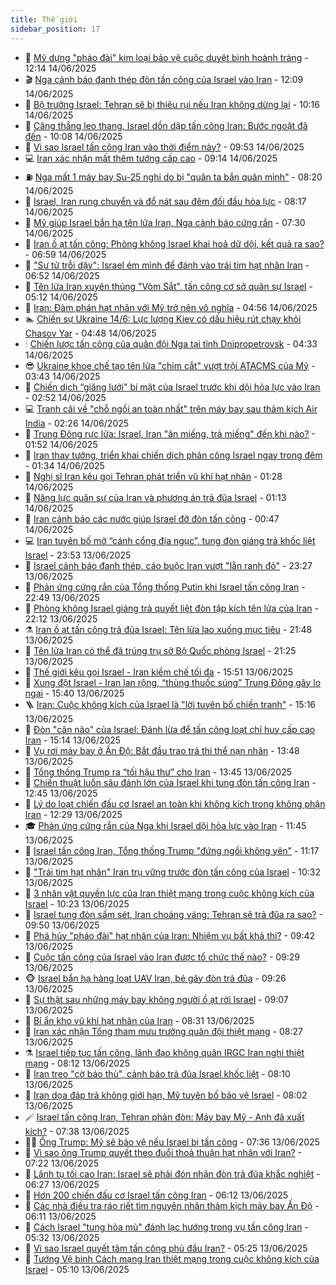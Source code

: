 ```yaml
---
title: Thế giới
sidebar_position: 17
---
```


<!-- dantri-the-gioi:START -->
- 🌋 [Mỹ dựng &quot;pháo đài&quot; kim loại bảo vệ cuộc duyệt binh hoành tráng](https://dantri.com.vn/the-gioi/my-dung-phao-dai-kim-loai-bao-ve-cuoc-duyet-binh-hoanh-trang-20250614190023137.htm) - 12:14 14/06/2025
- 🎬 [Nga cảnh báo đanh thép đòn tấn công của Israel vào Iran](https://dantri.com.vn/the-gioi/nga-canh-bao-danh-thep-don-tan-cong-cua-israel-vao-iran-20250614185025289.htm) - 12:09 14/06/2025
- 🧰 [Bộ trưởng Israel: Tehran sẽ bị thiêu rụi nếu Iran không dừng lại](https://dantri.com.vn/the-gioi/bo-truong-israel-tehran-se-bi-thieu-rui-neu-iran-khong-dung-lai-20250614171119523.htm) - 10:16 14/06/2025
- 🌋 [Căng thẳng leo thang, Israel dồn dập tấn công Iran: Bước ngoặt đã đến](https://dantri.com.vn/the-gioi/cang-thang-leo-thang-israel-don-dap-tan-cong-iran-buoc-ngoat-da-den-20250614170610605.htm) - 10:08 14/06/2025
- 🗽 [Vì sao Israel tấn công Iran vào thời điểm này?](https://dantri.com.vn/the-gioi/vi-sao-israel-tan-cong-iran-vao-thoi-diem-nay-20250614163834260.htm) - 09:53 14/06/2025
- 💻 [Iran xác nhận mất thêm tướng cấp cao](https://dantri.com.vn/the-gioi/iran-xac-nhan-mat-them-tuong-cap-cao-20250614155937080.htm) - 09:14 14/06/2025
- ⛽️ [Nga mất 1 máy bay Su-25 nghi do bị &quot;quân ta bắn quân mình&quot;](https://dantri.com.vn/the-gioi/nga-mat-1-may-bay-su-25-nghi-do-bi-quan-ta-ban-quan-minh-20250614115714547.htm) - 08:20 14/06/2025
- 🤩 [Israel, Iran rung chuyển và đổ nát sau đêm đối đầu hỏa lực](https://dantri.com.vn/the-gioi/israel-iran-rung-chuyen-va-do-nat-sau-dem-doi-dau-hoa-luc-20250614151231278.htm) - 08:17 14/06/2025
- 🧐 [Mỹ giúp Israel bắn hạ tên lửa Iran, Nga cảnh báo cứng rắn](https://dantri.com.vn/the-gioi/my-giup-israel-ban-ha-ten-lua-iran-nga-canh-bao-cung-ran-20250614141112917.htm) - 07:30 14/06/2025
- 🎊 [Iran ồ ạt tấn công: Phòng không Israel khai hoả dữ dội, kết quả ra sao?](https://dantri.com.vn/the-gioi/iran-o-at-tan-cong-phong-khong-israel-khai-hoa-du-doi-ket-qua-ra-sao-20250614123618802.htm) - 06:59 14/06/2025
- 📝 [&quot;Sư tử trỗi dậy&quot;: Israel ém mình để đánh vào trái tim hạt nhân Iran](https://dantri.com.vn/the-gioi/su-tu-troi-day-israel-em-minh-de-danh-vao-trai-tim-hat-nhan-iran-20250614131929467.htm) - 06:52 14/06/2025
- 🤡 [Tên lửa Iran xuyên thủng &quot;Vòm Sắt&quot;, tấn công cơ sở quân sự Israel](https://dantri.com.vn/the-gioi/ten-lua-iran-xuyen-thung-vom-sat-tan-cong-co-so-quan-su-israel-20250614120649423.htm) - 05:12 14/06/2025
- 🥷 [Iran: Đàm phán hạt nhân với Mỹ trở nên vô nghĩa](https://dantri.com.vn/the-gioi/iran-dam-phan-hat-nhan-voi-my-tro-nen-vo-nghia-20250614114854788.htm) - 04:56 14/06/2025
- 🏊 [Chiến sự Ukraine 14/6: Lực lượng Kiev có dấu hiệu rút chạy khỏi Chasov Yar](https://dantri.com.vn/the-gioi/chien-su-ukraine-146-luc-luong-kiev-co-dau-hieu-rut-chay-khoi-chasov-yar-20250614113839815.htm) - 04:48 14/06/2025
- 🕯 [Chiến lược tấn công của quân đội Nga tại tỉnh Dnipropetrovsk](https://dantri.com.vn/the-gioi/chien-luoc-tan-cong-cua-quan-doi-nga-tai-tinh-dnipropetrovsk-20250614113259533.htm) - 04:33 14/06/2025
- 😎 [Ukraine khoe chế tạo tên lửa &quot;chim cắt&quot; vượt trội ATACMS của Mỹ](https://dantri.com.vn/the-gioi/ukraine-khoe-che-tao-ten-lua-chim-cat-vuot-troi-atacms-cua-my-20250614102632915.htm) - 03:43 14/06/2025
- 🌈 [Chiến dịch “giăng lưới&quot; bí mật của Israel trước khi dội hỏa lực vào Iran](https://dantri.com.vn/the-gioi/chien-dich-giang-luoi-bi-mat-cua-israel-truoc-khi-doi-hoa-luc-vao-iran-20250614094049171.htm) - 02:52 14/06/2025
- 💻 [Tranh cãi về &quot;chỗ ngồi an toàn nhất&quot; trên máy bay sau thảm kịch Air India](https://dantri.com.vn/the-gioi/tranh-cai-ve-cho-ngoi-an-toan-nhat-tren-may-bay-sau-tham-kich-air-india-20250614083657751.htm) - 02:26 14/06/2025
- 🤖 [Trung Đông rực lửa: Israel, Iran &quot;ăn miếng, trả miếng&quot; đến khi nào?](https://dantri.com.vn/the-gioi/trung-dong-ruc-lua-israel-iran-an-mieng-tra-mieng-den-khi-nao-20250614082121390.htm) - 01:52 14/06/2025
- 🦏 [Iran thay tướng, triển khai chiến dịch phản công Israel ngay trong đêm](https://dantri.com.vn/the-gioi/iran-thay-tuong-trien-khai-chien-dich-phan-cong-israel-ngay-trong-dem-20250614083357474.htm) - 01:34 14/06/2025
- 🌁 [Nghị sĩ Iran kêu gọi Tehran phát triển vũ khí hạt nhân](https://dantri.com.vn/the-gioi/nghi-si-iran-keu-goi-tehran-phat-trien-vu-khi-hat-nhan-20250614075006554.htm) - 01:28 14/06/2025
- 🐘 [Năng lực quân sự của Iran và phương án trả đũa Israel](https://dantri.com.vn/the-gioi/nang-luc-quan-su-cua-iran-va-phuong-an-tra-dua-israel-20250614081309210.htm) - 01:13 14/06/2025
- 🥷 [Iran cảnh báo các nước giúp Israel đỡ đòn tấn công](https://dantri.com.vn/the-gioi/iran-canh-bao-cac-nuoc-giup-israel-do-don-tan-cong-20250614073601872.htm) - 00:47 14/06/2025
- 💻 [Iran tuyên bố mở “cánh cổng địa ngục”, tung đòn giáng trả khốc liệt Israel](https://dantri.com.vn/the-gioi/iran-tuyen-bo-mo-canh-cong-dia-nguc-tung-don-giang-tra-khoc-liet-israel-20250614061327100.htm) - 23:53 13/06/2025
- 🎡 [Israel cảnh báo đanh thép, cáo buộc Iran vượt &quot;lằn ranh đỏ&quot;](https://dantri.com.vn/the-gioi/israel-canh-bao-danh-thep-cao-buoc-iran-vuot-lan-ranh-do-20250614060750792.htm) - 23:27 13/06/2025
- 🧰 [Phản ứng cứng rắn của Tổng thống Putin khi Israel tấn công Iran](https://dantri.com.vn/the-gioi/phan-ung-cung-ran-cua-tong-thong-putin-khi-israel-tan-cong-iran-20250614054250245.htm) - 22:49 13/06/2025
- 🥸 [Phòng không Israel giáng trả quyết liệt đòn tập kích tên lửa của Iran](https://dantri.com.vn/the-gioi/phong-khong-israel-giang-tra-quyet-liet-don-tap-kich-ten-lua-cua-iran-20250614051223366.htm) - 22:12 13/06/2025
- ⚗️ [Iran ồ ạt tấn công trả đũa Israel: Tên lửa lao xuống mục tiêu](https://dantri.com.vn/the-gioi/iran-o-at-tan-cong-tra-dua-israel-ten-lua-lao-xuong-muc-tieu-20250614044844993.htm) - 21:48 13/06/2025
- 🌮 [Tên lửa Iran có thể đã trúng trụ sở Bộ Quốc phòng Israel](https://dantri.com.vn/the-gioi/ten-lua-iran-co-the-da-trung-tru-so-bo-quoc-phong-israel-20250614042205609.htm) - 21:25 13/06/2025
- 🎃 [Thế giới kêu gọi Israel - Iran kiềm chế tối đa](https://dantri.com.vn/the-gioi/the-gioi-keu-goi-israel-iran-kiem-che-toi-da-20250613211156411.htm) - 15:51 13/06/2025
- 💫 [Xung đột Israel - Iran lan rộng, “thùng thuốc súng” Trung Đông gây lo ngại](https://dantri.com.vn/the-gioi/xung-dot-israel-iran-lan-rong-thung-thuoc-sung-trung-dong-gay-lo-ngai-20250613210555878.htm) - 15:40 13/06/2025
- 🪜 [Iran: Cuộc không kích của Israel là &quot;lời tuyên bố chiến tranh&quot;](https://dantri.com.vn/the-gioi/iran-cuoc-khong-kich-cua-israel-la-loi-tuyen-bo-chien-tranh-20250613213214551.htm) - 15:16 13/06/2025
- 🌋 [Đòn &quot;cân não&quot; của Israel: Đánh lừa để tấn công loạt chỉ huy cấp cao Iran](https://dantri.com.vn/the-gioi/don-can-nao-cua-israel-danh-lua-de-tan-cong-loat-chi-huy-cap-cao-iran-20250613214757188.htm) - 15:14 13/06/2025
- 🦏 [Vụ rơi máy bay ở Ấn Độ: Bắt đầu trao trả thi thể nạn nhân](https://dantri.com.vn/the-gioi/vu-roi-may-bay-o-an-do-bat-dau-trao-tra-thi-the-nan-nhan-20250613204357741.htm) - 13:48 13/06/2025
- 👀 [Tổng thống Trump ra “tối hậu thư” cho Iran](https://dantri.com.vn/the-gioi/tong-thong-trump-ra-toi-hau-thu-cho-iran-20250613202731499.htm) - 13:45 13/06/2025
- 🧰 [Chiến thuật luồn sâu đánh lớn của Israel khi tung đòn tấn công Iran](https://dantri.com.vn/the-gioi/chien-thuat-luon-sau-danh-lon-cua-israel-khi-tung-don-tan-cong-iran-20250613190758278.htm) - 12:45 13/06/2025
- 🚀 [Lý do loạt chiến đấu cơ Israel an toàn khi không kích trong không phận Iran](https://dantri.com.vn/the-gioi/ly-do-loat-chien-dau-co-israel-an-toan-khi-khong-kich-trong-khong-phan-iran-20250613190632188.htm) - 12:29 13/06/2025
- 🎓 [Phản ứng cứng rắn của Nga khi Israel dội hỏa lực vào Iran](https://dantri.com.vn/the-gioi/phan-ung-cung-ran-cua-nga-khi-israel-doi-hoa-luc-vao-iran-20250613183815723.htm) - 11:45 13/06/2025
- 🥸 [Israel tấn công Iran, Tổng thống Trump &quot;đứng ngồi không yên&quot;](https://dantri.com.vn/the-gioi/israel-tan-cong-iran-tong-thong-trump-dung-ngoi-khong-yen-20250613145004288.htm) - 11:17 13/06/2025
- 🦅 [&quot;Trái tim hạt nhân&quot; Iran trụ vững trước đòn tấn công của Israel](https://dantri.com.vn/the-gioi/trai-tim-hat-nhan-iran-tru-vung-truoc-don-tan-cong-cua-israel-20250613153007100.htm) - 10:32 13/06/2025
- 🤭 [3 nhân vật quyền lực của Iran thiệt mạng trong cuộc không kích của Israel](https://dantri.com.vn/the-gioi/3-nhan-vat-quyen-luc-cua-iran-thiet-mang-trong-cuoc-khong-kich-cua-israel-20250613170302880.htm) - 10:23 13/06/2025
- 🤖 [Israel tung đòn sấm sét, Iran choáng váng: Tehran sẽ trả đũa ra sao?](https://dantri.com.vn/the-gioi/israel-tung-don-sam-set-iran-choang-vang-tehran-se-tra-dua-ra-sao-20250613163838854.htm) - 09:50 13/06/2025
- 🐲 [Phá hủy &quot;pháo đài&quot; hạt nhân của Iran: Nhiệm vụ bất khả thi?](https://dantri.com.vn/the-gioi/pha-huy-phao-dai-hat-nhan-cua-iran-nhiem-vu-bat-kha-thi-20250613154848717.htm) - 09:42 13/06/2025
- 🫣 [Cuộc tấn công của Israel vào Iran được tổ chức thế nào?](https://dantri.com.vn/the-gioi/cuoc-tan-cong-cua-israel-vao-iran-duoc-to-chuc-the-nao-20250613162137312.htm) - 09:29 13/06/2025
- 🐵 [Israel bắn hạ hàng loạt UAV Iran, bẻ gãy đòn trả đũa](https://dantri.com.vn/the-gioi/israel-ban-ha-hang-loat-uav-iran-be-gay-don-tra-dua-20250613155805409.htm) - 09:26 13/06/2025
- 🫶 [Sự thật sau những máy bay không người ồ ạt rời Israel](https://dantri.com.vn/the-gioi/su-that-sau-nhung-may-bay-khong-nguoi-o-at-roi-israel-20250613160556216.htm) - 09:07 13/06/2025
- 💃 [Bí ẩn kho vũ khí hạt nhân của Iran](https://dantri.com.vn/the-gioi/bi-an-kho-vu-khi-hat-nhan-cua-iran-20250613152716905.htm) - 08:31 13/06/2025
- 💫 [Iran xác nhận Tổng tham mưu trưởng quân đội thiệt mạng](https://dantri.com.vn/the-gioi/iran-xac-nhan-tong-tham-muu-truong-quan-doi-thiet-mang-20250613152446860.htm) - 08:27 13/06/2025
- ⚗️ [Israel tiếp tục tấn công, lãnh đạo không quân IRGC Iran nghi thiệt mạng](https://dantri.com.vn/the-gioi/israel-tiep-tuc-tan-cong-lanh-dao-khong-quan-irgc-iran-nghi-thiet-mang-20250613150917120.htm) - 08:12 13/06/2025
- 🥷 [Iran treo &quot;cờ báo thù&quot;, cảnh báo trả đũa Israel khốc liệt](https://dantri.com.vn/the-gioi/iran-treo-co-bao-thu-canh-bao-tra-dua-israel-khoc-liet-20250613150459392.htm) - 08:10 13/06/2025
- 🥸 [Iran dọa đáp trả không giới hạn, Mỹ tuyên bố bảo vệ Israel](https://dantri.com.vn/the-gioi/iran-doa-dap-tra-khong-gioi-han-my-tuyen-bo-bao-ve-israel-20250613150008315.htm) - 08:02 13/06/2025
- 🪄 [Israel tấn công Iran, Tehran phản đòn: Máy bay Mỹ - Anh đã xuất kích?](https://dantri.com.vn/the-gioi/israel-tan-cong-iran-tehran-phan-don-may-bay-my-anh-da-xuat-kich-20250613143229958.htm) - 07:38 13/06/2025
- 🧑‍💻 [Ông Trump: Mỹ sẽ bảo vệ nếu Israel bị tấn công](https://dantri.com.vn/the-gioi/ong-trump-my-se-bao-ve-neu-israel-bi-tan-cong-20250613132816511.htm) - 07:36 13/06/2025
- 🤭 [Vì sao ông Trump quyết theo đuổi thoả thuận hạt nhân với Iran?](https://dantri.com.vn/the-gioi/vi-sao-ong-trump-quyet-theo-duoi-thoa-thuan-hat-nhan-voi-iran-20250610160109155.htm) - 07:22 13/06/2025
- 🗽 [Lãnh tụ tối cao Iran: Israel sẽ phải đón nhận đòn trả đũa khắc nghiệt](https://dantri.com.vn/the-gioi/lanh-tu-toi-cao-iran-israel-se-phai-don-nhan-don-tra-dua-khac-nghiet-20250613132106251.htm) - 06:27 13/06/2025
- 🤖 [Hơn 200 chiến đấu cơ Israel tấn công Iran](https://dantri.com.vn/the-gioi/hon-200-chien-dau-co-israel-tan-cong-iran-20250613124606590.htm) - 06:12 13/06/2025
- 🌈 [Các nhà điều tra ráo riết tìm nguyên nhân thảm kịch máy bay Ấn Độ](https://dantri.com.vn/the-gioi/cac-nha-dieu-tra-rao-riet-tim-nguyen-nhan-tham-kich-may-bay-an-do-20250613095756204.htm) - 06:11 13/06/2025
- 🤩 [Cách Israel &quot;tung hỏa mù&quot; đánh lạc hướng trong vụ tấn công Iran](https://dantri.com.vn/the-gioi/cach-israel-tung-hoa-mu-danh-lac-huong-trong-vu-tan-cong-iran-20250613123050693.htm) - 05:32 13/06/2025
- 🤗 [Vì sao Israel quyết tâm tấn công phủ đầu Iran?](https://dantri.com.vn/the-gioi/vi-sao-israel-quyet-tam-tan-cong-phu-dau-iran-20250613122543097.htm) - 05:25 13/06/2025
- 🙉 [Tướng Vệ binh Cách mạng Iran thiệt mạng trong cuộc không kích của Israel](https://dantri.com.vn/the-gioi/tuong-ve-binh-cach-mang-iran-thiet-mang-trong-cuoc-khong-kich-cua-israel-20250613120451969.htm) - 05:10 13/06/2025<!-- dantri-the-gioi:END -->
